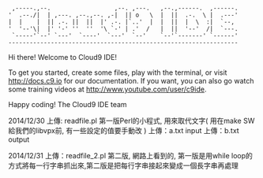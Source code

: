
     ,-----.,--.                  ,--. ,---.   ,--.,------.  ,------.
    '  .--./|  | ,---. ,--.,--. ,-|  || o   \  |  ||  .-.  \ |  .---'
    |  |    |  || .-. ||  ||  |' .-. |`..'  |  |  ||  |  \  :|  `--, 
    '  '--'\|  |' '-' ''  ''  '\ `-' | .'  /   |  ||  '--'  /|  `---.
     `-----'`--' `---'  `----'  `---'  `--'    `--'`-------' `------'
    ----------------------------------------------------------------- 


Hi there! Welcome to Cloud9 IDE!

To get you started, create some files, play with the terminal,
or visit http://docs.c9.io for our documentation.
If you want, you can also go watch some training videos at
http://www.youtube.com/user/c9ide.

Happy coding!
The Cloud9 IDE team

2014/12/30 
上傳: readfile.pl  第一版Perl的小程式, 用來取代文字( 用在make SW給我們的libvpx前, 有一些設定的值要手動改 )
上傳：a.txt   input
上傳：b.txt   output

2014/12/31
上傳：readfile_2.pl    第二版, 網路上看到的, 第一版是用while   loop的方式將每一行字串抓出來,第二版是把每行字串接起來變成一個長字串再處理
